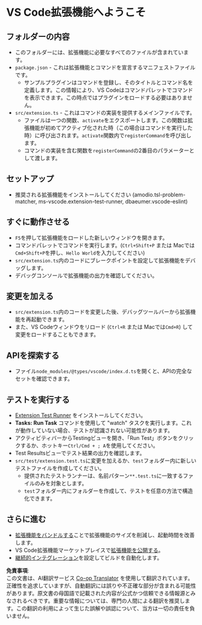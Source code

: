 <!--
CO_OP_TRANSLATOR_METADATA:
{
  "original_hash": "6a7479104914787e4f0976e39131e8e3",
  "translation_date": "2025-04-04T11:35:05+00:00",
  "source_file": "code\\07.Lab\\01\\Apple\\phi3ext\\vsc-extension-quickstart.md",
  "language_code": "ja"
}
-->
# VS Code拡張機能へようこそ

## フォルダーの内容

* このフォルダーには、拡張機能に必要なすべてのファイルが含まれています。
* `package.json` - これは拡張機能とコマンドを宣言するマニフェストファイルです。
  * サンプルプラグインはコマンドを登録し、そのタイトルとコマンド名を定義します。この情報により、VS Codeはコマンドパレットでコマンドを表示できます。この時点ではプラグインをロードする必要はありません。
* `src/extension.ts` - これはコマンドの実装を提供するメインファイルです。
  * ファイルは一つの関数、`activate`をエクスポートします。この関数は拡張機能が初めてアクティブ化された時（この場合はコマンドを実行した時）に呼び出されます。`activate`関数内で`registerCommand`を呼び出します。
  * コマンドの実装を含む関数を`registerCommand`の2番目のパラメーターとして渡します。

## セットアップ

* 推奨される拡張機能をインストールしてください (amodio.tsl-problem-matcher, ms-vscode.extension-test-runner, dbaeumer.vscode-eslint)

## すぐに動作させる

* `F5`を押して拡張機能をロードした新しいウィンドウを開きます。
* コマンドパレットでコマンドを実行します。(`Ctrl+Shift+P` または Macでは`Cmd+Shift+P`を押し、`Hello World`を入力してください)
* `src/extension.ts`内のコードにブレークポイントを設定して拡張機能をデバッグします。
* デバッグコンソールで拡張機能の出力を確認してください。

## 変更を加える

* `src/extension.ts`内のコードを変更した後、デバッグツールバーから拡張機能を再起動できます。
* また、VS Codeウィンドウをリロード (`Ctrl+R` または Macでは`Cmd+R`) して変更をロードすることもできます。

## APIを探索する

* ファイル`node_modules/@types/vscode/index.d.ts`を開くと、APIの完全なセットを確認できます。

## テストを実行する

* [Extension Test Runner](https://marketplace.visualstudio.com/items?itemName=ms-vscode.extension-test-runner) をインストールしてください。
* **Tasks: Run Task** コマンドを使用して "watch" タスクを実行します。これが動作していない場合、テストが認識されない可能性があります。
* アクティビティバーからTestingビューを開き、「Run Test」ボタンをクリックするか、ホットキー`Ctrl/Cmd + ; A`を使用してください。
* Test Resultsビューでテスト結果の出力を確認します。
* `src/test/extension.test.ts`に変更を加えるか、`test`フォルダー内に新しいテストファイルを作成してください。
  * 提供されたテストランナーは、名前パターン`**.test.ts`に一致するファイルのみを対象とします。
  * `test`フォルダー内にフォルダーを作成して、テストを任意の方法で構造化できます。

## さらに進む

* [拡張機能をバンドルする](https://code.visualstudio.com/api/working-with-extensions/bundling-extension)ことで拡張機能のサイズを削減し、起動時間を改善します。
* VS Code拡張機能マーケットプレイスで[拡張機能を公開する](https://code.visualstudio.com/api/working-with-extensions/publishing-extension)。
* [継続的インテグレーション](https://code.visualstudio.com/api/working-with-extensions/continuous-integration)を設定してビルドを自動化します。

**免責事項**:  
この文書は、AI翻訳サービス [Co-op Translator](https://github.com/Azure/co-op-translator) を使用して翻訳されています。正確性を追求していますが、自動翻訳には誤りや不正確な部分が含まれる可能性があります。原文書の母国語で記載された内容が公式かつ信頼できる情報源とみなされるべきです。重要な情報については、専門の人間による翻訳を推奨します。この翻訳の利用によって生じた誤解や誤認について、当方は一切の責任を負いません。